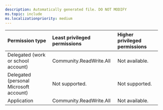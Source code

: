 ```yaml
---
description: Automatically generated file. DO NOT MODIFY
ms.topic: include
ms.localizationpriority: medium
---
```


|Permission type|Least privileged permissions|Higher privileged permissions|
|:---|:---|:---|
|Delegated (work or school account)|Community.ReadWrite.All|Not available.|
|Delegated (personal Microsoft account)|Not supported.|Not supported.|
|Application|Community.ReadWrite.All|Not available.|


